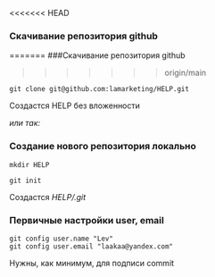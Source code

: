 <<<<<<< HEAD
### Скачивание репозитория github
=======
###Скачивание репозитория github
>>>>>>> origin/main

`git clone git@github.com:lamarketing/HELP.git`

Создастся HELP без вложенности

_или так:_

### Создание нового репозитория локально

`mkdir HELP`

`git init`

Создастся _HELP/.git_


### Первичные настройки user, email
```
git config user.name "Lev"
git config user.email "laakaa@yandex.com"
```
Нужны, как минимум, для подписи commit